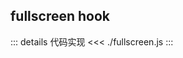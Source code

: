 ## fullscreen hook

<!-- <fullScreenDemo /> -->

::: details 代码实现
<<< ./fullscreen.js
:::
<script setup>

// import fullScreenDemo from "./index.vue"
</script>


